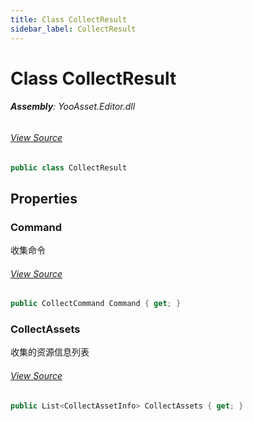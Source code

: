 ```yaml
---
title: Class CollectResult
sidebar_label: CollectResult
---
```

# Class CollectResult


###### **Assembly**: YooAsset.Editor.dll
###### [View Source](https://github.com/tuyoogame/YooAsset-Samples.git/blob/main/Assets/YooAsset/Editor/AssetBundleCollector/CollectResult.cs#L6)
```csharp title="Declaration"
public class CollectResult
```
## Properties
### Command
收集命令
###### [View Source](https://github.com/tuyoogame/YooAsset-Samples.git/blob/main/Assets/YooAsset/Editor/AssetBundleCollector/CollectResult.cs#L11)
```csharp title="Declaration"
public CollectCommand Command { get; }
```
### CollectAssets
收集的资源信息列表
###### [View Source](https://github.com/tuyoogame/YooAsset-Samples.git/blob/main/Assets/YooAsset/Editor/AssetBundleCollector/CollectResult.cs#L16)
```csharp title="Declaration"
public List<CollectAssetInfo> CollectAssets { get; }
```
